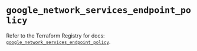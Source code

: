 # `google_network_services_endpoint_policy`

Refer to the Terraform Registry for docs: [`google_network_services_endpoint_policy`](https://registry.terraform.io/providers/hashicorp/google-beta/6.15.0/docs/resources/google_network_services_endpoint_policy).

